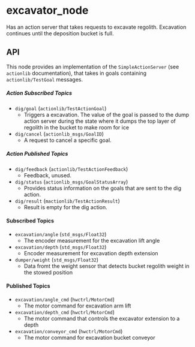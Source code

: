 # excavator_node

Has an action server that takes requests to excavate regolith.
Excavation continues until the deposition bucket is full.

##  API
This node provides an implementation of the `SimpleActionServer` (see `actionlib` documentation),
that takes in goals containing `actionlib/TestGoal` messages.

##### Action Subscribed Topics
* `dig/goal` (`actionlib/TestActionGoal`)
  * Triggers a excavation. The value of the goal is passed to
    the dump action server during the state where it dumps
    the top layer of regolith in the bucket to make room for ice
* `dig/cancel` (`actionlib_msgs/GoalID`)
  * A request to cancel a specific goal.

##### Action Published Topics
* `dig/feedback` (`actionlib/TestActionFeedback`)
  * Feedback, unused.
* `dig/status` (`actionlib_msgs/GoalStatusArray`)
  * Provides status information on the goals that are sent to the dig action.
* `dig/result` (`mactionlib/TestActionResult`)
  * Result is empty for the dig action.

#### Subscribed Topics
* `excavation/angle` (`std_msgs/Float32`)
  * The encoder measurement for the excavation lift angle
* `excavation/depth` (`std_msgs/Float32`)
  * Encoder measurement for excavation depth extension
* `dumper/weight` (`std_msgs/Float32`)
  * Data fromt the weight sensor that detects bucket regolith weight in the stowed position

#### Published Topics
* `excavation/angle_cmd` (`hwctrl/MotorCmd`)
  * The motor command for excavation arm lift
* `excavation/depth_cmd` (`hwctrl/MotorCmd`)
  * The motor command that controls the excavator extension to a depth
* `excavation/conveyor_cmd` (`hwctrl/MotorCmd`)
  * The motor command for excavation bucket conveyor
